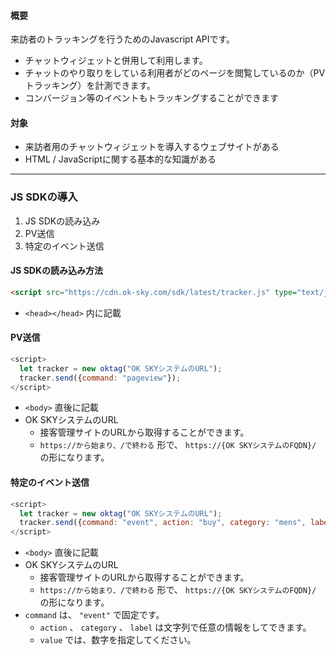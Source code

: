 #### 概要

来訪者のトラッキングを行うためのJavascript APIです。

* チャットウィジェットと併用して利用します。
* チャットのやり取りをしている利用者がどのページを閲覧しているのか（PVトラッキング）を計測できます。
* コンバージョン等のイベントもトラッキングすることができます

#### 対象
* 来訪者用のチャットウィジェットを導入するウェブサイトがある
* HTML / JavaScriptに関する基本的な知識がある

***

### JS SDKの導入

1. JS SDKの読み込み
2. PV送信
3. 特定のイベント送信

#### JS SDKの読み込み方法

```html
<script src="https://cdn.ok-sky.com/sdk/latest/tracker.js" type="text/javascript"></script>
```
* `<head></head>` 内に記載

#### PV送信

```javascript
<script>
  let tracker = new oktag("OK SKYシステムのURL");
  tracker.send({command: "pageview"});
</script>
```
* `<body>` 直後に記載
* OK SKYシステムのURL
    - 接客管理サイトのURLから取得することができます。
    - `https://から始まり、/で終わる` 形で、 `https://{OK SKYシステムのFQDN}/` の形になります。

#### 特定のイベント送信

```javascript
<script>
  let tracker = new oktag("OK SKYシステムのURL");
  tracker.send({command: "event", action: "buy", category: "mens", label: "pants", value: 42});
</script>
```
* `<body>` 直後に記載
* OK SKYシステムのURL
    - 接客管理サイトのURLから取得することができます。
    - `https://から始まり、/で終わる` 形で、 `https://{OK SKYシステムのFQDN}/` の形になります。
* `command` は、 `"event"` で固定です。
    - `action` 、 `category` 、 `label` は文字列で任意の情報をしてできます。
    - `value` では、数字を指定してください。

